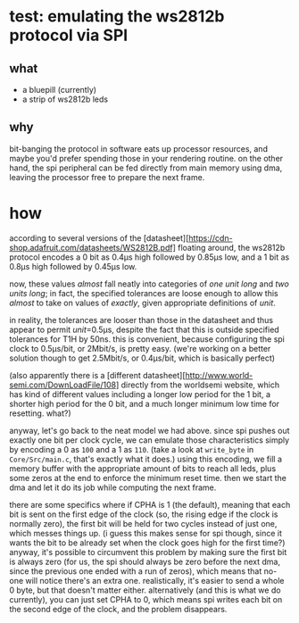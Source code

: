# test: emulating the ws2812b protocol via SPI

## what

- a bluepill (currently)
- a strip of ws2812b leds

## why

bit-banging the protocol in software eats up processor resources, and maybe you'd prefer spending those in your rendering routine. on the other hand, the spi peripheral can be fed directly from main memory using dma, leaving the processor free to prepare the next frame.

# how

according to several versions of the [datasheet][https://cdn-shop.adafruit.com/datasheets/WS2812B.pdf] floating around, the ws2812b protocol encodes a 0 bit as 0.4µs high followed by 0.85µs low, and a 1 bit as 0.8µs high followed by 0.45µs low.

now, these values *almost* fall neatly into categories of *one unit long* and *two units long*; in fact, the specified tolerances are loose enough to allow this *almost* to take on values of *exactly*, given appropriate definitions of *unit*.

in reality, the tolerances are looser than those in the datasheet and thus appear to permit *unit*=0.5µs, despite the fact that this is outside specified tolerances for T1H by 50ns. this is convenient, because configuring the spi clock to 0.5µs/bit, or 2Mbit/s, is pretty easy. (we're working on a better solution though to get 2.5Mbit/s, or 0.4µs/bit, which is basically perfect)

(also apparently there is a [different datasheet][http://www.world-semi.com/DownLoadFile/108] directly from the worldsemi website, which has kind of different values including a longer low period for the 1 bit, a shorter high period for the 0 bit, and a much longer minimum low time for resetting. what?)

anyway, let's go back to the neat model we had above. since spi pushes out exactly one bit per clock cycle, we can emulate those characteristics simply by encoding a 0 as `100` and a 1 as `110`. (take a look at `write_byte` in `Core/Src/main.c`, that's exactly what it does.) using this encoding, we fill a memory buffer with the appropriate amount of bits to reach all leds, plus some zeros at the end to enforce the minimum reset time. then we start the dma and let it do its job while computing the next frame.

there are some specifics where if CPHA is 1 (the default), meaning that each bit is sent on the first edge of the clock (so, the rising edge if the clock is normally zero), the first bit will be held for two cycles instead of just one, which messes things up. (i guess this makes sense for spi though, since it wants the bit to be already set when the clock goes high for the first time?) anyway, it's possible to circumvent this problem by making sure the first bit is always zero (for us, the spi should always be zero before the next dma, since the previous one ended with a run of zeros), which means that no-one will notice there's an extra one. realistically, it's easier to send a whole 0 byte, but that doesn't matter either. alternatively (and this is what we do currently), you can just set CPHA to 0, which means spi writes each bit on the second edge of the clock, and the problem disappears.
